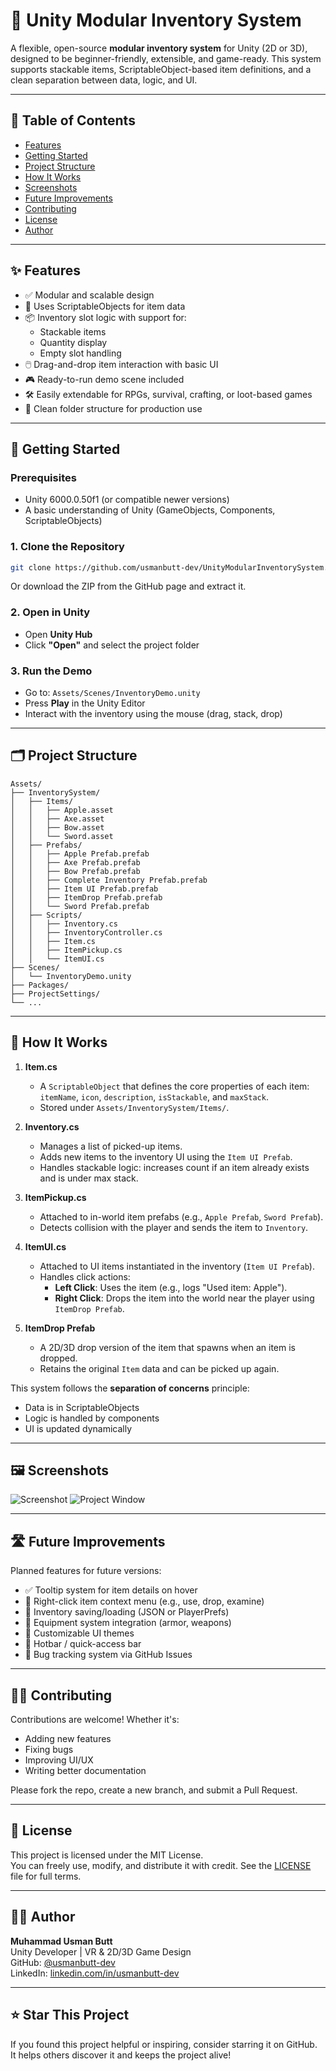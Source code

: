 # 🎒 Unity Modular Inventory System

A flexible, open-source **modular inventory system** for Unity (2D or 3D), designed to be beginner-friendly, extensible, and game-ready. This system supports stackable items, ScriptableObject-based item definitions, and a clean separation between data, logic, and UI.

---

## 📌 Table of Contents

- [Features](#features)
- [Getting Started](#getting-started)
- [Project Structure](#project-structure)
- [How It Works](#how-it-works)
- [Screenshots](#screenshots)
- [Future Improvements](#future-improvements)
- [Contributing](#contributing)
- [License](#license)
- [Author](#author)

---

## ✨ Features

- ✅ Modular and scalable design
- 🧩 Uses ScriptableObjects for item data
- 📦 Inventory slot logic with support for:
  - Stackable items
  - Quantity display
  - Empty slot handling
- 🖱️ Drag-and-drop item interaction with basic UI
- 🎮 Ready-to-run demo scene included
- 🛠️ Easily extendable for RPGs, survival, crafting, or loot-based games
- 📁 Clean folder structure for production use

---

## 🚀 Getting Started

### Prerequisites

- Unity 6000.0.50f1 (or compatible newer versions)
- A basic understanding of Unity (GameObjects, Components, ScriptableObjects)

### 1. Clone the Repository

```bash
git clone https://github.com/usmanbutt-dev/UnityModularInventorySystem.git
```

Or download the ZIP from the GitHub page and extract it.

### 2. Open in Unity

- Open **Unity Hub**
- Click **"Open"** and select the project folder

### 3. Run the Demo

- Go to: `Assets/Scenes/InventoryDemo.unity`
- Press **Play** in the Unity Editor
- Interact with the inventory using the mouse (drag, stack, drop)

---

## 🗂️ Project Structure

```
Assets/
├── InventorySystem/
│   ├── Items/
│   │   ├── Apple.asset
│   │   ├── Axe.asset
│   │   ├── Bow.asset
│   │   └── Sword.asset
│   ├── Prefabs/
│   │   ├── Apple Prefab.prefab
│   │   ├── Axe Prefab.prefab
│   │   ├── Bow Prefab.prefab
│   │   ├── Complete Inventory Prefab.prefab
│   │   ├── Item UI Prefab.prefab
│   │   ├── ItemDrop Prefab.prefab
│   │   └── Sword Prefab.prefab
│   ├── Scripts/
│   │   ├── Inventory.cs
│   │   ├── InventoryController.cs
│   │   ├── Item.cs
│   │   ├── ItemPickup.cs
│   │   └── ItemUI.cs
├── Scenes/
│   └── InventoryDemo.unity
├── Packages/
├── ProjectSettings/
└── ...
```

---

## 🧠 How It Works

1. **Item.cs**  
   - A `ScriptableObject` that defines the core properties of each item:  
     `itemName`, `icon`, `description`, `isStackable`, and `maxStack`.  
   - Stored under `Assets/InventorySystem/Items/`.

2. **Inventory.cs**  
   - Manages a list of picked-up items.  
   - Adds new items to the inventory UI using the `Item UI Prefab`.  
   - Handles stackable logic: increases count if an item already exists and is under max stack.

3. **ItemPickup.cs**  
   - Attached to in-world item prefabs (e.g., `Apple Prefab`, `Sword Prefab`).  
   - Detects collision with the player and sends the item to `Inventory`.

4. **ItemUI.cs**  
   - Attached to UI items instantiated in the inventory (`Item UI Prefab`).  
   - Handles click actions:
     - **Left Click**: Uses the item (e.g., logs "Used item: Apple").
     - **Right Click**: Drops the item into the world near the player using `ItemDrop Prefab`.

5. **ItemDrop Prefab**  
   - A 2D/3D drop version of the item that spawns when an item is dropped.  
   - Retains the original `Item` data and can be picked up again.


This system follows the **separation of concerns** principle:
- Data is in ScriptableObjects
- Logic is handled by components
- UI is updated dynamically

---

## 🖼️ Screenshots

![Screenshot](Assets/ReadmeImages/Screenshot.png)
![Project Window](Assets/ReadmeImages/ProjectWindow.png)


---

## 🛣️ Future Improvements

Planned features for future versions:

- ✅ Tooltip system for item details on hover
- 🔄 Right-click item context menu (e.g., use, drop, examine)
- 🧪 Inventory saving/loading (JSON or PlayerPrefs)
- 📁 Equipment system integration (armor, weapons)
- 🎨 Customizable UI themes
- 🔁 Hotbar / quick-access bar
- 🐛 Bug tracking system via GitHub Issues

---

## 🧑‍💻 Contributing

Contributions are welcome! Whether it's:

- Adding new features
- Fixing bugs
- Improving UI/UX
- Writing better documentation

Please fork the repo, create a new branch, and submit a Pull Request.

---

## 📄 License

This project is licensed under the MIT License.  
You can freely use, modify, and distribute it with credit. See the [LICENSE](LICENSE) file for full terms.

---

## 👨‍🎓 Author

**Muhammad Usman Butt**  
Unity Developer | VR & 2D/3D Game Design  
GitHub: [@usmanbutt-dev](https://github.com/usmanbutt-dev)  
LinkedIn: [linkedin.com/in/usmanbutt-dev](https://linkedin.com/in/usmanbutt-dev)

---

## ⭐ Star This Project

If you found this project helpful or inspiring, consider starring it on GitHub.  
It helps others discover it and keeps the project alive!
